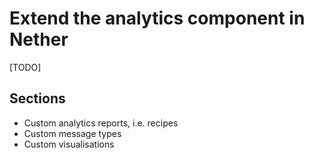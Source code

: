 # Extend the analytics component in Nether

[TODO]

## Sections

* Custom analytics reports, i.e. recipes
* Custom message types
* Custom visualisations
